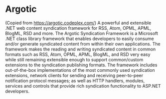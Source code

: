 # Argotic
(Copied from https://argotic.codeplex.com/) A powerful and extensible .NET web content syndication framework for RSS, Atom, OPML, APML, BlogML, RSD and more. The Argotic Syndication Framework is a Microsoft .NET class library framework that enables developers to easily consume and/or generate syndicated content from within their own applications. The framework makes the reading and writing syndicated content in common formats such as RSS, Atom, OPML, APML, BlogML, and RSD very easy while still remaining extensible enough to support common/custom extensions to the syndication publishing formats. The framework includes out-of-the-box implementations of the most commonly used syndication extensions, network clients for sending and receiving peer-to-peer notification protocol messages; as well as HTTP handlers, modules, services and controls that provide rich syndication functionality to ASP.NET developers.
